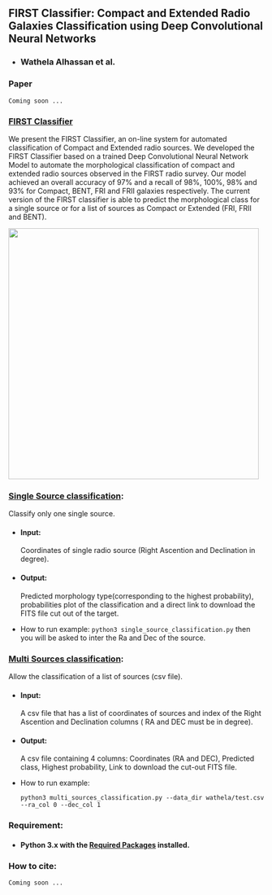 ## FIRST Classifier: Compact and Extended Radio Galaxies Classification using Deep Convolutional Neural Networks
- ### Wathela Alhassan et al.
### Paper
`Coming soon ...` 

### [FIRST Classifier](FIRST_CLASSIFIER.py)
We present the FIRST Classifier, an on-line system for automated classification of Compact and Extended radio sources. We developed the FIRST Classifier based on a trained Deep Convolutional Neural Network Model to automate the morphological classification of compact and extended radio sources observed in the FIRST radio survey. Our model achieved an overall accuracy of 97% and a recall of 98%, 100%, 98% and 93% for Compact, BENT, FRI and FRII galaxies respectively. The current version of the FIRST classifier is able to predict the morphological class for a single source or for a list of sources as Compact or Extended (FRI, FRII and BENT).

<img src="https://www.dropbox.com/s/iwbobvsh7vrbqkc/Diagram.png?dl=0" width=493px>

### [Single Source classification](single_source_classification.py):
Classify only one single source.
- #### Input: 
  Coordinates of single radio source (Right Ascention and Declination in degree).
- #### Output: 
  Predicted morphology type(corresponding to the highest probability), probabilities plot of the classification and a direct link to download the FITS file cut out of the target.

- How to run example:
  `python3 single_source_classification.py`
  then you will be asked to inter the Ra and Dec of the source.
### [Multi Sources classification](multi_sources_classification.py):
Allow the classification of a list of sources (csv file).
- #### Input: 
  A csv file that has a list of coordinates of sources and index of the Right Ascention and Declination columns ( RA and DEC must be in degree).
- #### Output: 
  A csv file containing 4 columns: Coordinates (RA and DEC), Predicted class, Highest probability, Link to download the cut-out FITS file.

- How to run example:

  `python3 multi_sources_classification.py --data_dir wathela/test.csv --ra_col 0 --dec_col 1`
### Requirement:
- #### Python 3.x with the [Required Packages](requirements.txt) installed.

### How to cite:
    Coming soon ...

